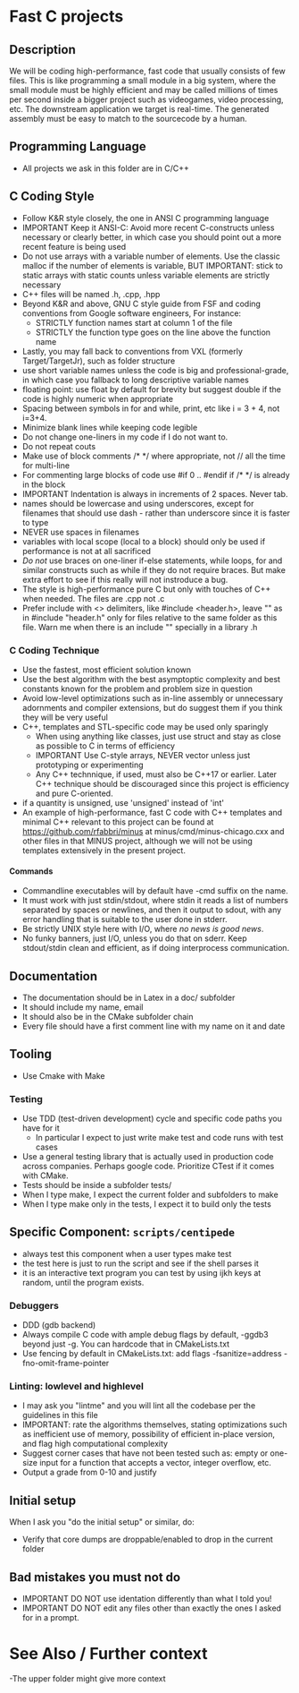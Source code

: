 # Fast C projects

## Description
We will be coding high-performance, fast code that usually consists of few
files. This is like programming a small module in a big system,
where the small module must be highly efficient and may be called millions of
times per second inside a bigger project such as videogames, video processing,
etc. The downstream application we target is real-time. The generated assembly must be
easy to match to the sourcecode by a human.

## Programming Language
- All projects we ask in this folder are in C/C++

## C Coding Style
- Follow K&R style closely, the one in ANSI C programming language
- IMPORTANT Keep it ANSI-C: Avoid more recent C-constructs unless necessary or clearly
  better, in which case you should point out a more recent feature is being used
- Do not use arrays with a variable number of elements. Use the classic malloc
  if the number of elements is variable, BUT IMPORTANT: stick to static arrays
  with static counts unless variable elements are strictly necessary
- C++ files will be named .h, .cpp, .hpp
- Beyond K&R and above, GNU C style guide from FSF and coding conventions from Google software engineers, For instance:
    - STRICTLY function names start at column 1 of the file
    - STRICTLY the function type goes on the line above the function name
- Lastly, you may fall back to conventions from VXL (formerly Target/TargetJr),
  such as folder structure
- use short variable names unless the code is big and professional-grade, in which case
  you fallback to long descriptive variable names
- floating point: use float by default for brevity but suggest double if the code is highly numeric
  when appropriate
- Spacing between symbols in for and while, print, etc like i = 3 + 4, not i=3+4.
- Minimize blank lines while keeping code legible
- Do not change one-liners in my code if I do not want to. 
- Do not repeat couts
- Make use of block comments /* */ where appropriate, not // all the time for multi-line
- For commenting large blocks of code use #if 0 .. #endif if /* */ is already in
  the block
- IMPORTANT Indentation is always in increments of 2 spaces. Never tab.
- names should be lowercase and using underscores, except for filenames that
  should use dash - rather than underscore since it is faster to type
- NEVER use spaces in filenames
- variables with local scope (local to a block) should only be used if performance is not at all
  sacrificed
- *Do not* use braces on one-liner if-else statements, while loops, for and similar
  constructs such as while if they do not require braces. But make extra effort
  to see if this really will not instroduce a bug.
- The style is high-performance pure C but only with touches of C++ when needed. The files are
  .cpp not .c
- Prefer include with <> delimiters, like #include <header.h>, leave "" as in
  #include "header.h" only for files relative to the same folder as this
  file. Warn me when there is an include "" specially in a library .h

### C Coding Technique
- Use the fastest, most efficient solution known
- Use the best algorithm with the best asymptoptic complexity and best constants
  known for the problem and problem size in question
- Avoid low-level optimizations such as in-line assembly or unnecessary
  adornments and compiler extensions, but do suggest them if you think they will
  be very useful
- C++, templates and STL-specific code may be used only sparingly
    - When using anything like classes, just use struct and stay as close as
      possible to C in terms of efficiency
    - IMPORTANT Use C-style arrays, NEVER vector unless just prototyping or experimenting
    - Any C++ technnique, if used, must also be C++17 or earlier. Later C++
      technique should be discouraged since this project is efficiency and pure
      C-oriented.
- if a quantity is unsigned, use 'unsigned' instead of 'int'
- An example of high-performance, fast C code with C++ templates and minimal C++
  relevant to this project can be found at https://github.com/rfabbri/minus at
  minus/cmd/minus-chicago.cxx and other files in that MINUS project, although we
  will not be using templates extensively in the present project.
  
#### Commands
- Commandline executables will by default have -cmd suffix on the name. 
- It must work with just stdin/stdout, where stdin it reads a list of
  numbers separated by spaces or newlines, and then it output to sdout, with any
  error handling that is suitable to the user done in stderr. 
- Be strictly UNIX style here with I/O, where *no news is good news*.
- No funky banners, just I/O, unless you do that on sderr. Keep stdout/stdin
  clean and efficient, as if doing interprocess communication.

## Documentation
- The documentation should be in Latex in a doc/ subfolder
- It should include my name, email 
- It should also be in the CMake subfolder chain
- Every file should have a first comment line with my name on it and date

## Tooling
- Use Cmake with Make

### Testing
- Use TDD (test-driven development) cycle and specific code paths you have for it
    - In particular I expect to just write make test and code runs with test
      cases
- Use a general testing library that is actually used in production code across
  companies. Perhaps google code. Prioritize CTest if it comes with CMake.
- Tests should be inside a subfolder tests/ 
- When I type make, I expect the current folder and subfolders to make
- When I type make only in the tests, I expect it to build only the tests

## Specific Component: `scripts/centipede`
- always test this component when a user types make test
- the test here is just to run the script and see if the shell parses it
- it is an interactive text program you can test by using ijkh keys at random,
until the program exists.

### Debuggers
- DDD (gdb backend)
- Always compile C code with ample debug flags by default, -ggdb3 beyond just -g.
  You can hardcode that in CMakeLists.txt
- Use fencing by default in CMakeLists.txt: add flags -fsanitize=address -fno-omit-frame-pointer

### Linting: lowlevel and highlevel
- I may ask you "lintme" and you will lint all the codebase per the guidelines
  in this file
- IMPORTANT: rate the algorithms themselves, stating optimizations such as
  inefficient use of memory, possibility of efficient in-place version, and flag
  high computational complexity
- Suggest corner cases that have not been tested such as: empty or one-size
  input for a function that accepts a vector, integer overflow, etc.
- Output a grade from 0-10 and justify

## Initial setup
When I ask you "do the initial setup"  or similar, do:
- Verify that core dumps are droppable/enabled to drop in the current folder



## Bad mistakes you must not do
- IMPORTANT DO NOT use identation differently than what I told you!
- IMPORTANT DO NOT edit any files other than exactly the ones I asked for in a prompt.

# See Also / Further context
-The upper folder might give more context
